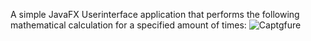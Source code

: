 A simple JavaFX Userinterface application that performs the following mathematical calculation for a specified amount of times: 
![Captgfure](https://github.com/user-attachments/assets/cb5bb1d4-e5ab-4220-8ff8-138a4fe7690c)
